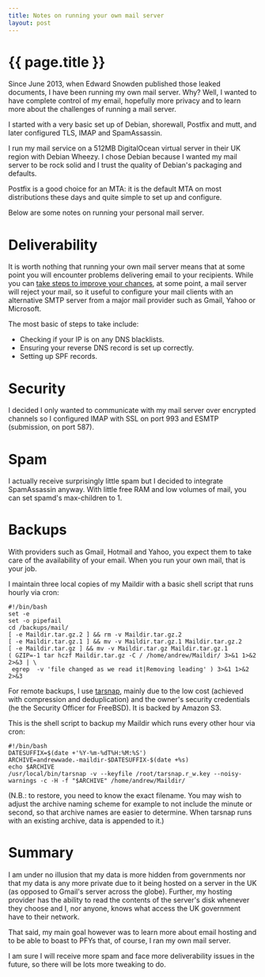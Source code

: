 ```yaml
---
title: Notes on running your own mail server
layout: post
---
```


{{ page.title }}
================

Since June 2013, when Edward Snowden published those leaked documents,
I have been running my own mail server. Why? Well, I wanted to have
complete control of my email, hopefully more privacy and to learn more
about the challenges of running a mail server.

I started with a very basic set up of Debian, shorewall, Postfix and
mutt, and later configured TLS, IMAP and SpamAssassin.

I run my mail service on a 512MB DigitalOcean virtual server in their
UK region with Debian Wheezy. I chose Debian because I wanted my mail
server to be rock solid and I trust the quality of Debian's packaging
and defaults.

Postfix is a good choice for an MTA: it is the default MTA on most
distributions these days and quite simple to set up and configure.

Below are some notes on running your personal mail server.

# Deliverability #

It is worth nothing that running your own mail server means that at
some point you will encounter problems delivering email to your
recipients. While you can [take steps to improve your chances](http://documentation.mailgun.com/best_practices.html]), at some point, a mail server will reject your mail, so it useful to
configure your mail clients with an alternative SMTP server from a
major mail provider such as Gmail, Yahoo or Microsoft.

The most basic of steps to take include:

 - Checking if your IP is on any DNS blacklists.
 - Ensuring your reverse DNS record is set up correctly.
 - Setting up SPF records.

# Security

I decided I only wanted to communicate with my mail server over
encrypted channels so I configured IMAP with SSL on port 993 and
ESMTP (submission, on port 587).

# Spam

I actually receive surprisingly little spam but I decided to integrate
SpamAssassin anyway. With little free RAM and low volumes of mail, you
can set spamd's max-children to 1.

# Backups

With providers such as Gmail, Hotmail and Yahoo, you expect them to
take care of the availability of your email. When you run your own
mail, that is your job.

I maintain three local copies of my Maildir with a basic shell script that runs hourly via cron:

```
#!/bin/bash
set -e
set -o pipefail
cd /backups/mail/
[ -e Maildir.tar.gz.2 ] && rm -v Maildir.tar.gz.2
[ -e Maildir.tar.gz.1 ] && mv -v Maildir.tar.gz.1 Maildir.tar.gz.2
[ -e Maildir.tar.gz ] && mv -v Maildir.tar.gz Maildir.tar.gz.1
( GZIP=-1 tar hczf Maildir.tar.gz -C / /home/andrew/Maildir/ 3>&1 1>&2 2>&3 | \
 egrep  -v 'file changed as we read it|Removing leading' ) 3>&1 1>&2 2>&3
```

For remote backups, I use [tarsnap](http://www.tarsnap.com), mainly
due to the low cost (achieved with compression and deduplication) and
the owner's security credentials (he the Security Officer for
FreeBSD). It is backed by Amazon S3.

This is the shell script to backup my Maildir which runs every other hour via cron:

```
#!/bin/bash
DATESUFFIX=$(date +'%Y-%m-%dT%H:%M:%S')
ARCHIVE=andrewwade.-maildir-$DATESUFFIX-$(date +%s)
echo $ARCHIVE
/usr/local/bin/tarsnap -v --keyfile /root/tarsnap.r_w.key --noisy-warnings -c -H -f "$ARCHIVE" /home/andrew/Maildir/
```

(N.B.: to restore, you need to know the exact filename. You may wish
to adjust the archive naming scheme for example to not include the
minute or second, so that archive names are easier to determine. When
tarsnap runs with an existing archive, data is appended to it.)

# Summary

I am under no illusion that my data is more hidden from governments
nor that my data is any more private due to it being hosted on a
server in the UK (as opposed to Gmail's server across the
globe). Further, my hosting provider has the ability to read the
contents of the server's disk whenever they choose and I, nor anyone,
knows what access the UK government have to their network.

That said, my main goal however was to learn more about email hosting
and to be able to boast to PFYs that, of course, I ran my own mail
server. 

I am sure I will receive more spam and face more deliverability issues
in the future, so there will be lots more tweaking to do.